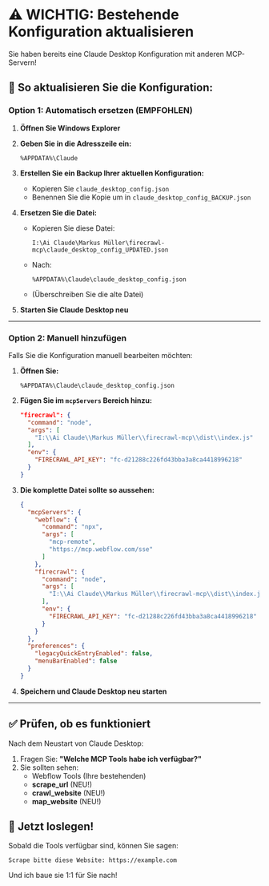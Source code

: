 # ⚠️ WICHTIG: Bestehende Konfiguration aktualisieren

Sie haben bereits eine Claude Desktop Konfiguration mit anderen MCP-Servern!

## 🔄 So aktualisieren Sie die Konfiguration:

### Option 1: Automatisch ersetzen (EMPFOHLEN)

1. **Öffnen Sie Windows Explorer**

2. **Geben Sie in die Adresszeile ein:**
   ```
   %APPDATA%\Claude
   ```

3. **Erstellen Sie ein Backup Ihrer aktuellen Konfiguration:**
   - Kopieren Sie `claude_desktop_config.json`
   - Benennen Sie die Kopie um in `claude_desktop_config_BACKUP.json`

4. **Ersetzen Sie die Datei:**
   - Kopieren Sie diese Datei:
     ```
     I:\Ai Claude\Markus Müller\firecrawl-mcp\claude_desktop_config_UPDATED.json
     ```
   - Nach:
     ```
     %APPDATA%\Claude\claude_desktop_config.json
     ```
   - (Überschreiben Sie die alte Datei)

5. **Starten Sie Claude Desktop neu**

---

### Option 2: Manuell hinzufügen

Falls Sie die Konfiguration manuell bearbeiten möchten:

1. **Öffnen Sie:**
   ```
   %APPDATA%\Claude\claude_desktop_config.json
   ```

2. **Fügen Sie im `mcpServers` Bereich hinzu:**
   ```json
   "firecrawl": {
     "command": "node",
     "args": [
       "I:\\Ai Claude\\Markus Müller\\firecrawl-mcp\\dist\\index.js"
     ],
     "env": {
       "FIRECRAWL_API_KEY": "fc-d21288c226fd43bba3a8ca4418996218"
     }
   }
   ```

3. **Die komplette Datei sollte so aussehen:**
   ```json
   {
     "mcpServers": {
       "webflow": {
         "command": "npx",
         "args": [
           "mcp-remote",
           "https://mcp.webflow.com/sse"
         ]
       },
       "firecrawl": {
         "command": "node",
         "args": [
           "I:\\Ai Claude\\Markus Müller\\firecrawl-mcp\\dist\\index.js"
         ],
         "env": {
           "FIRECRAWL_API_KEY": "fc-d21288c226fd43bba3a8ca4418996218"
         }
       }
     },
     "preferences": {
       "legacyQuickEntryEnabled": false,
       "menuBarEnabled": false
     }
   }
   ```

4. **Speichern und Claude Desktop neu starten**

---

## ✅ Prüfen, ob es funktioniert

Nach dem Neustart von Claude Desktop:

1. Fragen Sie: **"Welche MCP Tools habe ich verfügbar?"**
2. Sie sollten sehen:
   - Webflow Tools (Ihre bestehenden)
   - **scrape_url** (NEU!)
   - **crawl_website** (NEU!)
   - **map_website** (NEU!)

## 🚀 Jetzt loslegen!

Sobald die Tools verfügbar sind, können Sie sagen:

```
Scrape bitte diese Website: https://example.com
```

Und ich baue sie 1:1 für Sie nach!
